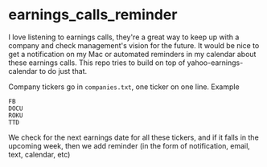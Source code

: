 # earnings_calls_reminder

I love listening to earnings calls, they're a great way to keep up with a company and check management's vision for the future. It would be nice to get a notification on my Mac or automated reminders in my calendar about these earnings calls. This repo tries to build on top of yahoo-earnings-calendar to do just that.

Company tickers go in `companies.txt`, one ticker on one line. Example

```
FB
DOCU
ROKU
TTD
```

 We check for the next earnings date for all these tickers, and if it falls in the upcoming week, then we add reminder (in the form of notification, email, text, calendar, etc)
